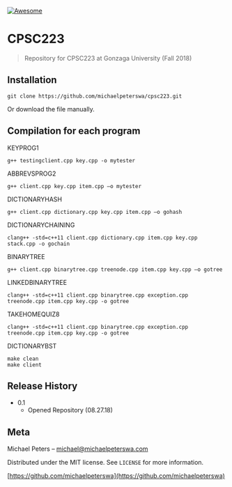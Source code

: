 [![Awesome](https://awesome.re/badge-flat.svg)](https://michaelpeterswa.com)

# CPSC223

> Repository for CPSC223 at Gonzaga University (Fall 2018)

## Installation

```
git clone https://github.com/michaelpeterswa/cpsc223.git
```
Or download the file manually.

## Compilation for each program

KEYPROG1
```
g++ testingclient.cpp key.cpp -o mytester
```
ABBREVSPROG2
```
g++ client.cpp key.cpp item.cpp –o mytester
```
DICTIONARYHASH
```
g++ client.cpp dictionary.cpp key.cpp item.cpp –o gohash
```
DICTIONARYCHAINING
```
clang++ -std=c++11 client.cpp dictionary.cpp item.cpp key.cpp stack.cpp -o gochain
```
BINARYTREE
```
g++ client.cpp binarytree.cpp treenode.cpp item.cpp key.cpp –o gotree
```
LINKEDBINARYTREE
```
clang++ -std=c++11 client.cpp binarytree.cpp exception.cpp treenode.cpp item.cpp key.cpp -o gotree
```
TAKEHOMEQUIZ8
```
clang++ -std=c++11 client.cpp binarytree.cpp exception.cpp treenode.cpp item.cpp key.cpp -o gotree
```
DICTIONARYBST
```
make clean
make client
```
## Release History

* 0.1
    * Opened Repository (08.27.18)

## Meta

Michael Peters – michael@michaelpeterswa.com

Distributed under the MIT license. See ``LICENSE`` for more information.

[https://github.com/michaelpeterswa](https://github.com/michaelpeterswa)
